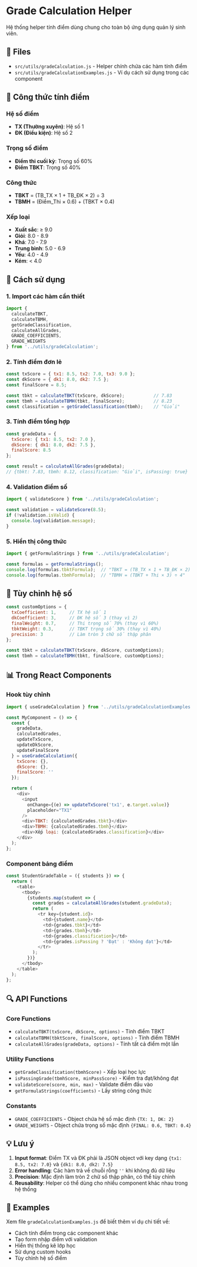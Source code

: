 # Grade Calculation Helper

Hệ thống helper tính điểm dùng chung cho toàn bộ ứng dụng quản lý sinh viên.

## 📁 Files

- `src/utils/gradeCalculation.js` - Helper chính chứa các hàm tính điểm
- `src/utils/gradeCalculationExamples.js` - Ví dụ cách sử dụng trong các component

## 🧮 Công thức tính điểm

### Hệ số điểm
- **TX (Thường xuyên)**: Hệ số 1
- **ĐK (Điều kiện)**: Hệ số 2  

### Trọng số điểm
- **Điểm thi cuối kỳ**: Trọng số 60%
- **Điểm TBKT**: Trọng số 40%

### Công thức
- **TBKT** = (TB_TX × 1 + TB_ĐK × 2) ÷ 3
- **TBMH** = (Điểm_Thi × 0.6) + (TBKT × 0.4)

### Xếp loại
- **Xuất sắc**: ≥ 9.0
- **Giỏi**: 8.0 - 8.9
- **Khá**: 7.0 - 7.9
- **Trung bình**: 5.0 - 6.9
- **Yếu**: 4.0 - 4.9
- **Kém**: < 4.0

## 🚀 Cách sử dụng

### 1. Import các hàm cần thiết

```javascript
import { 
  calculateTBKT, 
  calculateTBMH, 
  getGradeClassification,
  calculateAllGrades,
  GRADE_COEFFICIENTS,
  GRADE_WEIGHTS 
} from '../utils/gradeCalculation';
```

### 2. Tính điểm đơn lẻ

```javascript
const txScore = { tx1: 8.5, tx2: 7.0, tx3: 9.0 };
const dkScore = { dk1: 8.0, dk2: 7.5 };
const finalScore = 8.5;

const tbkt = calculateTBKT(txScore, dkScore);           // 7.83
const tbmh = calculateTBMH(tbkt, finalScore);           // 8.23
const classification = getGradeClassification(tbmh);    // "Giỏi"
```

### 3. Tính điểm tổng hợp

```javascript
const gradeData = {
  txScore: { tx1: 8.5, tx2: 7.0 },
  dkScore: { dk1: 8.0, dk2: 7.5 },
  finalScore: 8.5
};

const result = calculateAllGrades(gradeData);
// {tbkt: 7.83, tbmh: 8.12, classification: "Giỏi", isPassing: true}
```

### 4. Validation điểm số

```javascript
import { validateScore } from '../utils/gradeCalculation';

const validation = validateScore(8.5);
if (!validation.isValid) {
  console.log(validation.message);
}
```

### 5. Hiển thị công thức

```javascript
import { getFormulaStrings } from '../utils/gradeCalculation';

const formulas = getFormulaStrings();
console.log(formulas.tbktFormula);  // "TBKT = (TB_TX × 1 + TB_ĐK × 2) ÷ 3"
console.log(formulas.tbmhFormula);  // "TBMH = (TBKT + Thi × 3) ÷ 4"
```

## 🔧 Tùy chỉnh hệ số

```javascript
const customOptions = {
  txCoefficient: 1,     // TX hệ số 1
  dkCoefficient: 3,     // ĐK hệ số 3 (thay vì 2)
  finalWeight: 0.7,     // Thi trọng số 70% (thay vì 60%)
  tbktWeight: 0.3,      // TBKT trọng số 30% (thay vì 40%)
  precision: 3          // Làm tròn 3 chữ số thập phân
};

const tbkt = calculateTBKT(txScore, dkScore, customOptions);
const tbmh = calculateTBMH(tbkt, finalScore, customOptions);
```

## 📊 Trong React Components

### Hook tùy chỉnh

```javascript
import { useGradeCalculation } from '../utils/gradeCalculationExamples';

const MyComponent = () => {
  const {
    gradeData,
    calculatedGrades,
    updateTxScore,
    updateDkScore,
    updateFinalScore
  } = useGradeCalculation({
    txScore: {},
    dkScore: {},
    finalScore: ''
  });

  return (
    <div>
      <input 
        onChange={(e) => updateTxScore('tx1', e.target.value)}
        placeholder="TX1"
      />
      <div>TBKT: {calculatedGrades.tbkt}</div>
      <div>TBMH: {calculatedGrades.tbmh}</div>
      <div>Xếp loại: {calculatedGrades.classification}</div>
    </div>
  );
};
```

### Component bảng điểm

```javascript
const StudentGradeTable = ({ students }) => {
  return (
    <table>
      <tbody>
        {students.map(student => {
          const grades = calculateAllGrades(student.gradeData);
          return (
            <tr key={student.id}>
              <td>{student.name}</td>
              <td>{grades.tbkt}</td>
              <td>{grades.tbmh}</td>
              <td>{grades.classification}</td>
              <td>{grades.isPassing ? 'Đạt' : 'Không đạt'}</td>
            </tr>
          );
        })}
      </tbody>
    </table>
  );
};
```

## 🔍 API Functions

### Core Functions
- `calculateTBKT(txScore, dkScore, options)` - Tính điểm TBKT
- `calculateTBMH(tbktScore, finalScore, options)` - Tính điểm TBMH
- `calculateAllGrades(gradeData, options)` - Tính tất cả điểm một lần

### Utility Functions  
- `getGradeClassification(tbmhScore)` - Xếp loại học lực
- `isPassingGrade(tbmhScore, minPassScore)` - Kiểm tra đạt/không đạt
- `validateScore(score, min, max)` - Validate điểm đầu vào
- `getFormulaStrings(coefficients)` - Lấy string công thức

### Constants
- `GRADE_COEFFICIENTS` - Object chứa hệ số mặc định `{TX: 1, DK: 2}`
- `GRADE_WEIGHTS` - Object chứa trọng số mặc định `{FINAL: 0.6, TBKT: 0.4}`

## 💡 Lưu ý

1. **Input format**: Điểm TX và ĐK phải là JSON object với key dạng `{tx1: 8.5, tx2: 7.0}` và `{dk1: 8.0, dk2: 7.5}`
2. **Error handling**: Các hàm trả về chuỗi rỗng `''` khi không đủ dữ liệu
3. **Precision**: Mặc định làm tròn 2 chữ số thập phân, có thể tùy chỉnh
4. **Reusability**: Helper có thể dùng cho nhiều component khác nhau trong hệ thống

## 📝 Examples

Xem file `gradeCalculationExamples.js` để biết thêm ví dụ chi tiết về:
- Cách tính điểm trong các component khác
- Tạo form nhập điểm với validation
- Hiển thị thống kê lớp học
- Sử dụng custom hooks
- Tùy chỉnh hệ số điểm
